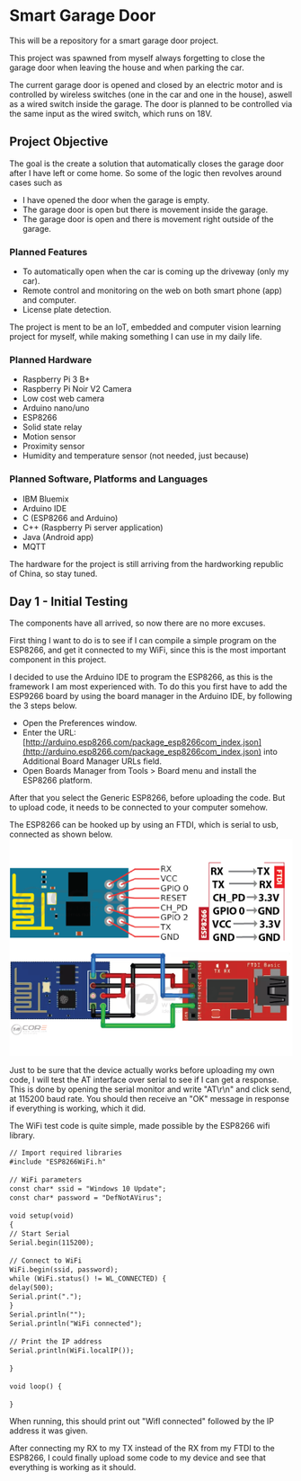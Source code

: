 # Smart Garage Door
This will be a repository for a smart garage door project.

This project was spawned from myself always forgetting to close the garage door when leaving the house and when parking the car. 

The current garage door is opened and closed by an electric motor and is controlled by wireless switches (one in the car and one in the house), aswell as a wired switch inside the garage. The door is planned to be controlled  via the same input as the wired switch, which runs on 18V.

## Project Objective

The goal is the create a solution that automatically closes the garage door after I have left or come home. So some of the logic then revolves around cases such as 

- I have opened the door when the garage is empty.
- The garage door is open but there is movement inside the garage.
- The garage door is open and there is movement right outside of the garage.

### Planned Features

- To automatically open when the car is coming up the driveway (only my car).
- Remote control and monitoring on the web on both smart phone (app) and computer.
- License plate detection.

The project is ment to be an IoT, embedded and computer vision learning project for myself, while making something I can use in my daily life.

### Planned Hardware

- Raspberry Pi 3 B+
- Raspberry Pi Noir V2 Camera
- Low cost web camera
- Arduino nano/uno
- ESP8266
- Solid state relay
- Motion sensor
- Proximity sensor
- Humidity and temperature sensor (not needed, just because)

### Planned Software, Platforms and Languages

- IBM Bluemix
- Arduino IDE
- C (ESP8266 and Arduino)
- C++ (Raspberry Pi server application)
- Java (Android app)
- MQTT

The hardware for the project is still arriving from the hardworking republic of China, so stay tuned.

## Day 1 - Initial Testing

The components have all arrived, so now there are no more excuses.

First thing I want to do is to see if I can compile a simple program on the ESP8266, and get it connected to my WiFi, since this is the most important component in this project.

I decided to use the Arduino IDE to program the ESP8266, as this is the framework I am most experienced with.
To do this you first have to add the ESP9266 board by using the board manager in the Arduino IDE, by following the 3 steps below.

- Open the Preferences window.
- Enter the URL: [http://arduino.esp8266.com/package_esp8266com_index.json](http://arduino.esp8266.com/package_esp8266com_index.json) into Additional Board Manager URLs field.
- Open Boards Manager from Tools > Board menu and install the ESP8266 platform.

After that you select the Generic ESP8266, before uploading the code.
But to upload code, it needs to be connected to your computer somehow.

The ESP8266 can be hooked up by using an FTDI, which is serial to usb, connected as shown below.
![](Images/esp8266toFTDI.png "ESP8266 to FTDI wire scheme")

Just to be sure that the device actually works before uploading my own code, I will test the AT interface over serial to see if I can get a response.
This is done by opening the serial monitor and write "AT\r\n" and click send, at 115200 baud rate.
You should then receive an "OK" message in response if everything is working, which it did.

The WiFi test code is quite simple, made possible by the ESP8266 wifi library.

```c_cpp
// Import required libraries
#include "ESP8266WiFi.h"

// WiFi parameters
const char* ssid = "Windows 10 Update";
const char* password = "DefNotAVirus";

void setup(void)
{ 
// Start Serial
Serial.begin(115200);

// Connect to WiFi
WiFi.begin(ssid, password);
while (WiFi.status() != WL_CONNECTED) {
delay(500);
Serial.print(".");
}
Serial.println("");
Serial.println("WiFi connected");

// Print the IP address
Serial.println(WiFi.localIP());

}

void loop() {

}
```
When running, this should print out "WifI connected" followed by the IP address it was given.

After connecting my RX to my TX instead of the RX from my FTDI to the ESP8266, I could finally upload some code to my device and see that everything is working as it should.
